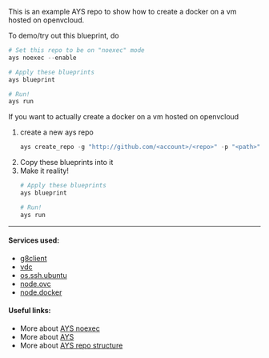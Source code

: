 
This is an example AYS repo to show how to create a docker on a vm hosted on openvcloud.

To demo/try out this blueprint, do
```python
# Set this repo to be on "noexec" mode
ays noexec --enable

# Apply these blueprints
ays blueprint

# Run!
ays run
```

If you want to actually create a docker on a vm hosted on openvcloud
 1. create a new ays repo
    ```python
    ays create_repo -g "http://github.com/<account>/<repo>" -p "<path>"
    ```
 2. Copy these blueprints into it
 3. Make it reality!
    ```python
    # Apply these blueprints
    ays blueprint

    # Run!
    ays run
    ```




----------------------------------------
#### Services used:
 - [g8client](ays_jumpscale8/blob/8.1.0/templates/clients/g8client)
 - [vdc](ays_jumpscale8/blob/8.1.0/templates/ovc/vdc)
 - [os.ssh.ubuntu](ays_jumpscale8/blob/8.1.0/templates/os/os.ssh.ubuntu)
 - [node.ovc](ays_jumpscale8/blob/8.1.0/templates/nodes/node.ovc)
 - [node.docker](ays_jumpscale8/blob/8.1.0/templates/nodes/node.docker)

#### Useful links:
- More about [AYS noexec](https://github.com/Jumpscale/jumpscale_core8/blob/8.1.0/docs/AYS/Commands/noexe.md)
- More about [AYS](https://gig.gitbooks.io/jumpscale-core8/content/AYS/AYS-Introduction.html)
- More about [AYS repo structure](https://gig.gitbooks.io/jumpscale-core8/content/AYS/FileDetails/FilesDetails.html)
